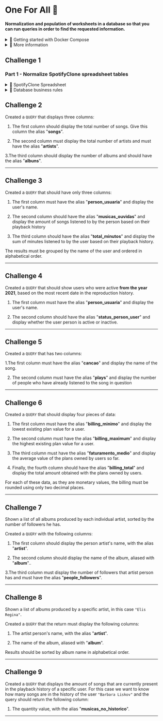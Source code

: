# One For All 🚀

####  Normalization and population of worksheets in a database so that you can run queries in order to find the requested information.

<details>
<summary> 🐳 Getting started with Docker Compose</summary><br>

```bash
docker-compose up -d
docker exec -it one_for_all bash
npm test 
```

</details>

<details>
<summary>🐳 More information</summary><br>

- `docker-compose up -d`
  - Starts the `node` and `db` services
    - These services will start up a container named `one_for_all` and another named `one_for_all_db`.
    - When starting for the first time, docker builds the `node` service image, installing the necessary Node dependencies for the automated evaluation
- `docker exec -it one_for_all bash
  - Access the container's command line `one_for_all`
    - this gives access to the interactive terminal of the container created by compose, which is running in the background

</details>

## Challenge 1

### Part 1 - Normalize SpotifyClone spreadsheet tables

<details>
<summary>🎲 SpotifyClone Spreadsheet</summary><br />

[![non-normalized table "Spotify Clone"](./images/non-normalized-tables.png)](./SpotifyClone-Non-NormalizedTable.xlsx)
[Faça o download dela aqui](./SpotifyClone-Non-NormalizedTable.xlsx)

</details>

<details>
<summary>📖 Database business rules</summary><br />

Your database must follow business rules and be able to recover:

- Information about which plans are available and their details;
  - Each user can have only one plan.

- Information about all artist persons;
  - An artist person can have several albums;
  - An artist person can be followed by several user people

- Information about all albums by each artist;
  - For the purposes of this project, consider that each album has only one person as the main artist;
  - Each album has several songs.

- Information about all songs from each album;
  - For the purposes of this project, consider that each song is contained in only one album.

- Information about all users, their plans, their playback history and followed artists.
  - A user can have only one plan;
  
- Each song in the playback history can appear only once per person (for simplicity, consider that the purpose of the history is to know **which** songs have already been played and **not how many times** they have been played);
  
- A user person can follow multiple artist people, but each artist person can be followed only once per user person.

</details>

## Challenge 2

Created a `QUERY` that displays three columns:

1. The first column should display the total number of songs. Give this column the alias "**songs**".

2. The second column must display the total number of artists and must have the alias "**artists**".

3.The third column should display the number of albums and should have the alias "**albuns**".

---

## Challenge 3

Created a `QUERY` that should have only three columns:

1. The first column must have the alias "**person_usuaria**" and display the user's name.

2. The second column should have the alias "**musicas_ouvidas**" and display the amount of songs listened to by the person based on their playback history

3. The third column should have the alias "**total_minutos**" and display the sum of minutes listened to by the user based on their playback history.

The results must be grouped by the name of the user and ordered in alphabetical order.

---

## Challenge 4

Created a `QUERY` that should show users who were active **from the year 2021**, based on the most recent date in the reproduction history.

1. The first column must have the alias "**person_usuaria**" and display the user's name.

2. The second column should have the alias "**status_person_user**" and display whether the user person is active or inactive.

---

## Challenge 5

Created a `QUERY` that has two columns:

1.The first column must have the alias "**cancao**" and display the name of the song.

2. The second column must have the alias "**plays**" and display the number of people who have already listened to the song in question

---

## Challenge 6

Created a `QUERY` that should display four pieces of data:

1. The first column must have the alias "**billing_minimo**" and display the lowest existing plan value for a user.

2. The second column must have the alias "**billing_maximum**" and display the highest existing plan value for a user.

3. The third column must have the alias "**faturamento_medio**" and display the average value of the plans owned by users so far.

4. Finally, the fourth column should have the alias "**billing_total**" and display the total amount obtained with the plans owned by users.

For each of these data, as they are monetary values, the billing must be rounded using only two decimal places.

---

## Challenge 7

Shown a list of all albums produced by each individual artist, sorted by the number of followers he has.

Created a `QUERY` with the following columns:

1. The first column should display the person artist's name, with the alias "**artist**".

2. The second column should display the name of the album, aliased with "**album**"..

3.The third column must display the number of followers that artist person has and must have the alias "**people_followers**".

---

## Challenge 8

Shown a list of albums produced by a specific artist, in this case `"Elis Regina"`.

Created a `QUERY` that the return must display the following columns:

1. The artist person's name, with the alias "**artist**".

2. The name of the album, aliased with "**album**".

Results should be sorted by album name in alphabetical order.


---

## Challenge 9

Created a `QUERY` that displays the amount of songs that are currently present in the playback history of a specific user. For this case we want to know how many songs are in the history of the user `"Barbara Liskov"` and the query should return the following column:

1. The quantity value, with the alias "**musicas_no_historico**".

---

